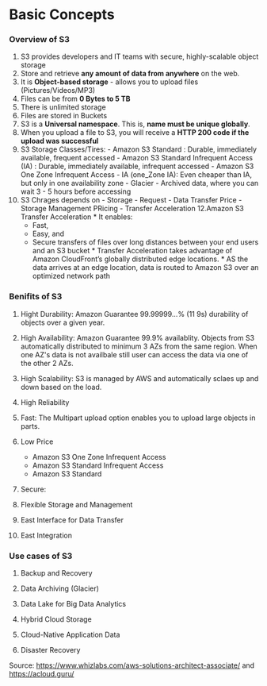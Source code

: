 # Basic Concepts

### Overview of S3

  1. S3 provides developers and IT teams with secure, highly-scalable object storage 
  2. Store and retrieve **any amount of data from anywhere** on the web.
  3. It is **Object-based storage** - allows you to upload files (Pictures/Videos/MP3)
  4. Files can be from **0 Bytes to 5 TB**
  5. There is unlimited storage 
  6. Files are stored in Buckets 
  8. S3 is a **Universal namespace**. This is, **name must be unique globally**. 
  9. When you upload a file to S3, you will receive a **HTTP 200 code if the upload was successful**
  10. S3 Storage Classes/Tires:
          - Amazon S3 Standard  : Durable, immediately available, frequent accessed 
          - Amazon S3 Standard Infrequent Access (IA) : Durable,  immediately available, infrequent accessed 
          - Amazon S3 One Zone Infrequent Access - IA (one_Zone IA): Even cheaper than IA, but only in one availability zone 
          - Glacier - Archived data, where you can wait 3 - 5 hours before accessing 
  11. S3 Chrages depends on
          - Storage
          - Request
          - Data Transfer Price 
          - Storage Management PRicing
          - Transfer Acceleration
 12.Amazon S3 Transfer Acceleration
    * It enables:
        - Fast, 
        - Easy, and 
        - Secure transfers of files over long distances between your end users and an S3 bucket
    * Transfer Acceleration takes advantage of Amazon CloudFront’s globally distributed edge locations. 
    * AS the data arrives at an edge location, data is routed to Amazon S3 over an optimized network path

### Benifits of S3

  1. Hight Durability: Amazon Guarantee 99.99999...% (11 9s) durability of objects over a given year.
  
  2. High Availability: Amazon Guarantee 99.9% availablity. Objects from S3 automatically distributed to minimum 3 AZs from the same region. When one AZ's data is not availbale still user can access the data via one of the other 2 AZs.
  
  3. High Scalability: S3 is managed by AWS and automatically sclaes up and down based on the load. 
  
  4. High Reliability 
  
  5. Fast: The Multipart upload option enables you to upload large objects in parts.
  
  6. Low Price
      - Amazon S3 One Zone Infrequent Access
      - Amazon S3 Standard Infrequent Access
      - Amazon S3 Standard 
      
   7. Secure: 
   
   8. Flexible Storage and Management 
   
   9. East Interface for Data Transfer 
   
   10. East Integration
   
### Use cases of S3 

  1. Backup and Recovery
  
  2. Data Archiving (Glacier)
  
  3. Data Lake for Big Data Analytics 
  
  4. Hybrid Cloud Storage 
  
  5. Cloud-Native Application Data
  
  6. Disaster Recovery 
  
 Source: https://www.whizlabs.com/aws-solutions-architect-associate/ and https://acloud.guru/
